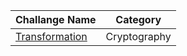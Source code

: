 
|Challange Name| Category |
|-- |--|
|[Transformation](https://github.com/fatihsencer/ctf.lib/tree/main/picoCTF2021/transformation)| Cryptography |
